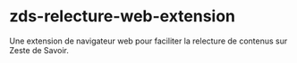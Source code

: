 # zds-relecture-web-extension
Une extension de navigateur web pour faciliter la relecture de contenus sur Zeste de Savoir.
